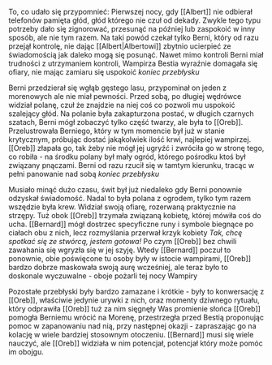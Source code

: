 To, co udało się przypomnieć:
Pierwszej nocy, gdy [[Albert]] nie odbierał telefonów pamięta głód, głód którego nie czuł od dekady. Zwykle tego typu potrzeby dało się zignorować, przesunąć na później lub zaspokoić w inny sposób, ale nie tym razem. Na taki powód czekał tylko Berni, który od razu przejął kontrolę, nie dając [[Albert|Albertowi]] zbytnio ucierpieć ze świadomością jak daleko mogą się posunąć. Nawet mimo kontroli Berni miał trudności z utrzymaniem kontroli, Wampirza Bestia wyraźnie domagała się ofiary, nie mając zamiaru się uspokoić *koniec przebłysku*

Berni przedzierał się wgłąb gęstego lasu, przypominał on jeden z morenowych ale nie miał pewności. Przed sobą, po długiej wędrówce widział polanę, czuł że znajdzie na niej coś co pozwoli mu uspokoić szalejący głód. Na polanie była zakapturzona postać, w długich czarnych szatach, Berni mógł zobaczyć tylko część twarzy, ale była to [[Oreb]]. Przelustrowała Berniego, który w tym momencie był już w stanie krytycznym, próbując dostać jakąkolwiek ilość krwi, najlepiej wampirzej. [[Oreb]] złapała go, tak żeby nie mógł jej ugryźć i zwróciła go w stronę tego, co robiła - na środku polany był mały ogród, którego pośrodku ktoś był związany pnączami. Berni od razu rzucił się w tamtym kierunku, tracąc w pełni panowanie nad sobą *koniec przebłysku*

Musiało minąć dużo czasu, świt był już niedaleko gdy Berni ponownie odzyskał świadomość. Nadal to była polana z ogrodem, tylko tym razem wszędzie była krew. Widział swoją ofiarę, rozerwaną praktycznie na strzępy. Tuż obok [[Oreb]] trzymała związaną kobietę, której mówiła coś do ucha. [[Bernard]] mógł dostrzec specyficzne runy i symbole biegnące po ciałach obu z nich, lecz rozmyślania przerwał krzyk kobiety *Tak, chcę spotkać się ze stwórcą, jestem gotowa!* Po czym [[Oreb]] bez chwili zawahania się wgryzła się w jej szyję. Wtedy [[Bernard]] poczuł to ponownie, obie poświęcone tu osoby były w istocie wampirami, [[Oreb]] bardzo dobrze maskowała swoją aurę wcześniej, ale teraz było to doskonale wyczuwalne - oboje pożarli tej nocy Wampiry

Pozostałe przebłyski były bardzo zamazane i krótkie - były to konwersację z [[Oreb]], właściwie jedynie urywki z nich, oraz momenty dziwnego rytuału, który odprawiła [[Oreb]] tuż za nim sięgnęły Was promienie słońca [[Oreb]] pomogła Berniemu wrócić na Morenę, przestrzegła przed Bestią proponując pomoc w zapanowaniu nad nią, przy następnej okazji - zapraszając go na kolację w wiele bardziej stosownym otoczeniu. [[Bernard]] musi się wiele nauczyć, ale [[Oreb]] widziała w nim potencjał, potencjał który może pomóc im obojgu.